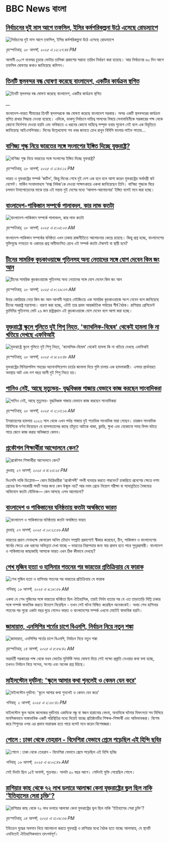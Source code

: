 # BBC News বাংলা## [নির্বাচনের দুই মাস আগে তফসিল, ইসির কর্মপরিকল্পনা উঠে এসেছে রোডম্যাপে](https://www.bbc.com/bengali/articles/c2en0plz782o?at_medium=RSS&at_campaign=rss?at_campaign=githubrss)![নির্বাচনের দুই মাস আগে তফসিল, ইসির কর্মপরিকল্পনা উঠে এসেছে রোডম্যাপে](https://ichef.bbci.co.uk/ace/ws/240/cpsprodpb/5444/live/906a76b0-8403-11f0-9cf6-cbf3e73ce2b9.jpg)_বৃহস্পতিবার, ২৮ আগস্ট, ২০২৫ এ ১২:২৭:৪৪ PM_আগামী ৩০শে নভেম্বর চূড়ান্ত ভোটার তালিকা প্রকাশের সম্ভাব্য তারিখ নির্ধারণ করা হয়েছে। আর নির্বাচনের ৬০ দিন আগে তফসিল ঘোষণার কথাও জানিয়েছে কমিশন।## [তিনটি স্থলবন্দর বন্ধ ঘোষণা করেছে বাংলাদেশ, একটির কার্যক্রম স্থগিত](https://www.bbc.co.uk/bengali/live/c4gj5kjg4w3t?at_medium=RSS&at_campaign=rss?at_campaign=githubrss)![তিনটি স্থলবন্দর বন্ধ ঘোষণা করেছে বাংলাদেশ, একটির কার্যক্রম স্থগিত](https://ichef.bbci.co.uk/ace/standard/240/cpsprodpb/cb42/live/81678570-840a-11f0-9cf6-cbf3e73ce2b9.jpg)__বাংলাদেশ-ভারত সীমান্তের তিনটি স্থলবন্দরকে বন্ধ ঘোষণা করেছে বাংলাদেশ সরকার। অপর একটি স্থলবন্দরের কার্যক্রম স্থগিত রাখার সিদ্ধান্ত নেওয়া হয়েছে। এদিকে, ডাকসু নির্বাচনে দায়িত্ব পালনের বিষয়ে সেনাবাহিনীকে সরকারের পক্ষ থেকে কোনো নির্দেশনা দেওয়া হয়নি এবং ভবিষ্যতে এ ধরনের কোনো দায়িত্বে সম্পৃক্ত হবার সুযোগ নেই বলে এক বিবৃতিতে জানিয়েছে আইএসপিআর। দিনের উল্লেখযোগ্য সব খবর জানতে চোখ রাখুন বিবিসি বাংলার লাইভ পাতায়...## [বাণিজ্য শুল্ক নিয়ে ভারতের সঙ্গে সংলাপের ইঙ্গিত দিচ্ছে যুক্তরাষ্ট্র?](https://www.bbc.com/bengali/articles/cx29z5pjen5o?at_medium=RSS&at_campaign=rss?at_campaign=githubrss)![বাণিজ্য শুল্ক নিয়ে ভারতের সঙ্গে সংলাপের ইঙ্গিত দিচ্ছে যুক্তরাষ্ট্র?](https://ichef.bbci.co.uk/ace/ws/240/cpsprodpb/38a0/live/4b772ed0-83fa-11f0-9cf6-cbf3e73ce2b9.jpg)_বৃহস্পতিবার, ২৮ আগস্ট, ২০২৫ এ ২:৪০:১২ PM_ভারত ও যুক্তরাষ্ট্রের সম্পর্ক 'জটিল', কিন্তু দিনের শেষে দুই দেশ এক হবে বলে আশা করেন যুক্তরাষ্ট্রের অর্থমন্ত্রী স্কট বেসেন্ট।
মার্কিন সংবাদমাধ্যম ‘ফক্স নিউজ’কে দেওয়া সাক্ষাৎকারে একথা জানিয়েছেন তিনি। বাণিজ্য শুল্ককে ঘিরে চলমান টানাপোড়েনের মাঝে তার এই মন্তব্য দুই দেশের মধ্যে ‘আলাপ-আলোচনার’ ইঙ্গিত বলেই মনে করা হচ্ছে।## [বাংলাদেশ-পাকিস্তান সম্পর্কে পালাবদল, কার লাভ কতটা](https://www.bbc.com/bengali/articles/cjr1xy75nwxo?at_medium=RSS&at_campaign=rss?at_campaign=githubrss)![বাংলাদেশ-পাকিস্তান সম্পর্কে পালাবদল, কার লাভ কতটা](https://ichef.bbci.co.uk/ace/ws/240/cpsprodpb/a61e/live/d95888c0-8391-11f0-ab3e-bd52082cd0ae.jpg)_বৃহস্পতিবার, ২৮ আগস্ট, ২০২৫ এ ৫:০৫:০৩ AM_বাংলাদেশ-পাকিস্তান সম্পর্কের ঘনিষ্ঠতা এখন ঢাকায় রাজনীতিতে আলোচনার কেন্দ্রে রয়েছে। কিন্তু প্রশ্ন হচ্ছে, বাংলাদেশের মুক্তিযুদ্ধে গণহত্যা বা একাত্তর প্রশ্ন অমীমাংসিত রেখে এই সম্পর্ক কতটা টেকসই বা স্থায়ী হবে?## [চীনের সামরিক কুচকাওয়াজে পুতিনসহ অন্য নেতাদের সঙ্গে যোগ দেবেন কিম জং আন](https://www.bbc.com/bengali/articles/c3dp7r990n1o?at_medium=RSS&at_campaign=rss?at_campaign=githubrss)![চীনের সামরিক কুচকাওয়াজে পুতিনসহ অন্য নেতাদের সঙ্গে যোগ দেবেন কিম জং আন](https://ichef.bbci.co.uk/ace/ws/240/cpsprodpb/4ef0/live/949af310-83d9-11f0-83cc-c5da98c419b8.jpg)_বৃহস্পতিবার, ২৮ আগস্ট, ২০২৫ এ ৮:২৯:৩৭ AM_উত্তর কোরিয়ার নেতা কিম জং আন আগামী সপ্তাহে বেইজিংয়ে এক সামরিক কুচকাওয়াজে অংশ নেবেন বলে জানিয়েছে চীনের পররাষ্ট্র মন্ত্রণালয়। ধারণা করা হচ্ছে, এটাই তার প্রথম আন্তর্জাতিক পর্যায়ের শীর্ষ বৈঠক। রাশিয়ার প্রেসিডেন্ট ভ্লাদিমির পুতিনসহ মোট ২৬ জন রাষ্ট্রপ্রধান এই কুচকাওয়াজে যোগ দেবেন বলে আশা করা হচ্ছে।## [যুক্তরাষ্ট্রে স্কুলে গুলিতে দুই শিশু নিহত, 'ক্যাথলিক-বিদ্বেষ' থেকেই হামলা কি না খতিয়ে দেখছে এফবিআই](https://www.bbc.com/bengali/articles/cewy90gxq8ro?at_medium=RSS&at_campaign=rss?at_campaign=githubrss)![যুক্তরাষ্ট্রে স্কুলে গুলিতে দুই শিশু নিহত, 'ক্যাথলিক-বিদ্বেষ' থেকেই হামলা কি না খতিয়ে দেখছে এফবিআই](https://ichef.bbci.co.uk/ace/ws/240/cpsprodpb/8820/live/d2bd4690-83be-11f0-b385-d380af23fc16.jpg)_বৃহস্পতিবার, ২৮ আগস্ট, ২০২৫ এ ৬:২০:৪৮ AM_যুক্তরাষ্ট্রের মিনিয়াপলিস শহরের অ্যানানসিয়েশন চার্চের জানালা দিয়ে গুলি চালায় এক হামলাকারী। এসময় প্রার্থনারত অবস্থায় আট এবং দশ বছর বয়সী দুই শিশু নিহত হয়।## [পানিও নেই, আছে মৃত্যুভয়- যুদ্ধবিধ্বস্ত গাজায় যেভাবে কাজ করছেন সাংবাদিকরা](https://www.bbc.com/bengali/articles/c2l7q5v9l57o?at_medium=RSS&at_campaign=rss?at_campaign=githubrss)![পানিও নেই, আছে মৃত্যুভয়- যুদ্ধবিধ্বস্ত গাজায় যেভাবে কাজ করছেন সাংবাদিকরা](https://ichef.bbci.co.uk/ace/ws/240/cpsprodpb/a986/live/fc2f50b0-8335-11f0-a34f-318be3fb0481.jpg)_বৃহস্পতিবার, ২৮ আগস্ট, ২০২৫ এ ২:১৩:১৬ AM_ইসরায়েলের হামলায় ২০২৩ সাল থেকে এখন পর্যন্ত গাজায় দুই শতাধিক সাংবাদিক মারা গেছেন। চারজন সাংবাদিক বিবিসিকে বর্ণনা দিয়েছেন যে হাসপাতালের কাছে তাঁবুতে আটকে থাকা, ক্লান্তি, ক্ষুধা এবং যেকোনো সময় বিপদ ঘটতে পারে জেনে কাজ করার অভিজ্ঞতা কেমন।## [ প্রকৌশল শিক্ষার্থীরা আন্দোলনে কেন?](https://www.bbc.com/bengali/articles/czxpz6vn140o?at_medium=RSS&at_campaign=rss?at_campaign=githubrss)![ প্রকৌশল শিক্ষার্থীরা আন্দোলনে কেন?](https://ichef.bbci.co.uk/ace/ws/240/cpsprodpb/b738/live/25452770-8365-11f0-83cc-c5da98c419b8.jpg)_বুধবার, ২৭ আগস্ট, ২০২৫ এ ৪:২৩:২৫ PM_বিএসসি নাকি ডিপ্লোমা–– কোন ডিগ্রিধারীরা 'প্রকৌশলী' পদবী ব্যবহার করতে পারবেন? চাকরিতে প্রবেশের ক্ষেত্রে দশম গ্রেডের উপ-সহকারী পদটি সবার জন্য কেন উন্মুক্ত নয়? আর নবম গ্রেডে নিয়োগ পরীক্ষা বা পদোন্নতিতে বৈষম্যের অভিযোগ কতটা যৌক্তিক–– কেন আসছে এসব আলোচনা?## [বাংলাদেশ ও পাকিস্তানের ঘনিষ্ঠতায় কতটা অস্বস্তিতে ভারত](https://www.bbc.com/bengali/articles/c3r4047p9jjo?at_medium=RSS&at_campaign=rss?at_campaign=githubrss)![বাংলাদেশ ও পাকিস্তানের ঘনিষ্ঠতায় কতটা অস্বস্তিতে ভারত](https://ichef.bbci.co.uk/ace/ws/240/cpsprodpb/5e69/live/8ae284c0-8279-11f0-83cc-c5da98c419b8.jpg)_বুধবার, ২৭ আগস্ট, ২০২৫ এ ১০:২১:৫৬ AM_ভারতের প্রধান সেনাধ্যক্ষ জেনারেল অনিল চৌহান সম্প্রতি প্রকাশ্যেই স্বীকার করেছেন, চীন, পাকিস্তান ও বাংলাদেশের স্বার্থের ক্ষেত্রে এক ধরনের অভিন্নতা দেখা যাচ্ছে – ভারতের নিরাপত্তার জন্য যার প্রভাব হতে পারে সুদূরপ্রসারী। বাংলাদেশ ও পাকিস্তানের কাছাকাছি আসাকে ভারত এখন ঠিক কীভাবে দেখছে?## [শেখ মুজিব হত্যা ও হাসিনার পতনের পর ভারতের প্রতিক্রিয়ায় যে ফারাক](https://www.bbc.com/bengali/articles/cly39465d10o?at_medium=RSS&at_campaign=rss?at_campaign=githubrss)![শেখ মুজিব হত্যা ও হাসিনার পতনের পর ভারতের প্রতিক্রিয়ায় যে ফারাক](https://ichef.bbci.co.uk/ace/ws/240/cpsprodpb/473f/live/567ab140-7855-11f0-8071-1788c7e8ae0e.jpg)_শনিবার, ১৬ আগস্ট, ২০২৫ এ ৯:১৮:৫৯ AM_একদা যে শেখ মুজিবের সঙ্গে ভারতের ঘনিষ্ঠতা ছিল ঐতিহাসিক, তারই নির্মম হত্যার পর যে এত তাড়াতাড়ি দিল্লি ঢাকার সঙ্গে সম্পর্ক স্বাভাবিক করতে উদ্যোগ নিয়েছিল - তখন সেই ঘটনা বিস্মিত করেছিল অনেককেই। অথচ শেখ হাসিনার পতনের পর পুরো একটা বছর ঘুরে গেলেও ভারত ও বাংলাদেশের সম্পর্ক এখনো মোটেই স্বাভাবিক হয়নি।## [জামায়াত, এনসিপির শর্তের চাপে বিএনপি, নির্বাচন নিয়ে নতুন শঙ্কা ](https://www.bbc.com/bengali/articles/cgjyd701vwgo?at_medium=RSS&at_campaign=rss?at_campaign=githubrss)![জামায়াত, এনসিপির শর্তের চাপে বিএনপি, নির্বাচন নিয়ে নতুন শঙ্কা ](https://ichef.bbci.co.uk/ace/ws/240/cpsprodpb/6c32/live/ba7784d0-78a4-11f0-a975-cb151ca452f4.jpg)_বৃহস্পতিবার, ১৪ আগস্ট, ২০২৫ এ ৫:৫৯:৪২ AM_অন্তর্বর্তী সরকারের পক্ষ থেকে যখন ভোটের সুনির্দিষ্ট সময় ঘোষণা দিয়ে সেই লক্ষ্যে প্রস্তুতি নেওয়ার কথা বলা হচ্ছে, তখনও নির্বাচন নিয়ে সন্দেহ, সংশয় এবং অনেক প্রশ্ন উঠছে।## [মাইলস্টোন দুর্ঘটনা: 'স্কুলে আসার কথা শুনলেই ও কেমন যেন করে'](https://www.bbc.com/bengali/articles/cz0ylyd50k3o?at_medium=RSS&at_campaign=rss?at_campaign=githubrss)![মাইলস্টোন দুর্ঘটনা: 'স্কুলে আসার কথা শুনলেই ও কেমন যেন করে'](https://ichef.bbci.co.uk/ace/ws/240/cpsprodpb/b1a9/live/559e9ab0-6fa5-11f0-8dbd-f3d32ebd3327.png)_শনিবার, ২ আগস্ট, ২০২৫ এ ২:২৮:৪১ PM_মাইলস্টোন স্কুল অ্যান্ড কলেজের দুর্ঘটনায় একদিকে বন্ধু বা স্বজন হারানোর বেদনা, অন্যদিকে ঘটনার বিভৎসতা সব মিলিয়ে মানসিকভাবে অস্বাভাবিক একটি পরিস্থিতির মধ্যে দিয়েই যাচ্ছে প্রতিষ্ঠানটির শিক্ষক-শিক্ষার্থী এবং অভিভাবকরা। বিশেষ করে শিশুদের ওপর এর প্রভাব মারাত্মক হতে পারে বলেই মনে করেন বিশেষজ্ঞরা।## [শোলে : ঢাকা থেকে তেহরান - বিদেশিরা যেভাবে প্রেমে পড়েছিল এই হিন্দি ছবির](https://www.bbc.com/bengali/articles/cly73ww3wyxo?at_medium=RSS&at_campaign=rss?at_campaign=githubrss)![শোলে : ঢাকা থেকে তেহরান - বিদেশিরা যেভাবে প্রেমে পড়েছিল এই হিন্দি ছবির](https://ichef.bbci.co.uk/ace/ws/240/cpsprodpb/22a4/live/5b2e4060-79d8-11f0-83cc-c5da98c419b8.jpg)_শনিবার, ১৬ আগস্ট, ২০২৫ এ ৬:০২:৪৯ AM_সেই দিনটা ছিল ১৫ই অগাস্ট, শুক্রবার। সালটা ৫০ বছর আগে। সেদিনই মুক্তি পেয়েছিল শোলে।## [রাশিয়ার কাছ থেকে ৭২ লাখ ডলারে আলাস্কা কেনা যুক্তরাষ্ট্রের ভুল ছিল নাকি 'ইতিহাসের সেরা চুক্তি'?](https://www.bbc.com/bengali/articles/c2kzpq131nzo?at_medium=RSS&at_campaign=rss?at_campaign=githubrss)![রাশিয়ার কাছ থেকে ৭২ লাখ ডলারে আলাস্কা কেনা যুক্তরাষ্ট্রের ভুল ছিল নাকি 'ইতিহাসের সেরা চুক্তি'?](https://ichef.bbci.co.uk/ace/ws/240/cpsprodpb/72b4/live/8b981eb0-78ed-11f0-8071-1788c7e8ae0e.jpg)_বৃহস্পতিবার, ১৪ আগস্ট, ২০২৫ এ ৩:০৯:৩৬ PM_ইউক্রেন যুদ্ধের অবসান নিয়ে আলোচনা করতে যুক্তরাষ্ট্র ও রাশিয়ার মধ্যে বৈঠক হতে যাচ্ছে আলাস্কায়, যে স্থানটি এমনিতেই ঐতিহাসিকভাবে তাৎপর্যপূর্ণ।